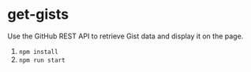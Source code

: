 # get-gists

Use the GitHub REST API to retrieve Gist data and display it on the page.

1. `npm install`
2. `npm run start`
